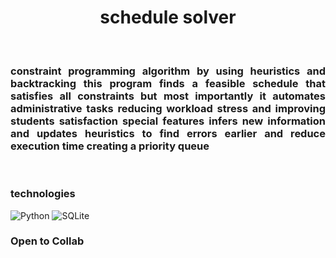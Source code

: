 <h1 align="center">schedule solver</h1>
<br>
<h3 align="justify">constraint programming algorithm
  by using heuristics and backtracking this program finds a feasible schedule that satisfies all constraints
  but most importantly it automates administrative tasks reducing workload stress and improving students satisfaction
  special features
  infers new information and updates heuristics to find errors earlier and reduce execution time creating a priority queue
</h3>
<br>

### technologies

 ![Python](https://img.shields.io/badge/python-3670A0?style=for-the-badge&logo=python&logoColor=ffdd54)
 ![SQLite](https://img.shields.io/badge/Sqlite-003B57?style=for-the-badge&logo=sqlite&logoColor=white)

### Open to Collab